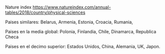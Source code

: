 Nature index
https://www.natureindex.com/annual-tables/2018/country/physical-sciences

Paises similares: Belarus, Armenia, Estonia, Croacia, Rumania, 

Paises en la media global: Polonia, Finlandia, Chile, Dinamarca, Republica Checa

Paises en el decimo superior: Estados Unidos, China, Alemania, UK, Japon.
